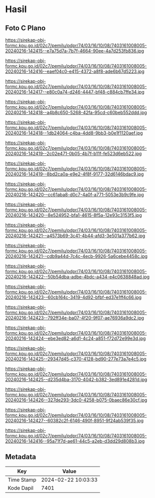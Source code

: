 # Hasil

## Foto C Plano

https://sirekap-obj-formc.kpu.go.id/02c7/pemilu/pdpr/74/03/16/10/08/7403161008005-20240216-142415--e7a75d7a-7b7f-4664-90ee-4a7d253fb836.jpg

https://sirekap-obj-formc.kpu.go.id/02c7/pemilu/pdpr/74/03/16/10/08/7403161008005-20240216-142416--eaef04c0-e415-4372-a8f8-ade6b67d5223.jpg

https://sirekap-obj-formc.kpu.go.id/02c7/pemilu/pdpr/74/03/16/10/08/7403161008005-20240216-142417--e80c0a74-d246-4447-bf48-c884cb7ffe34.jpg

https://sirekap-obj-formc.kpu.go.id/02c7/pemilu/pdpr/74/03/16/10/08/7403161008005-20240216-142418--a4b8c650-5268-42fa-95cd-c60beb552ddd.jpg

https://sirekap-obj-formc.kpu.go.id/02c7/pemilu/pdpr/74/03/16/10/08/7403161008005-20240216-142418--1db24064-c4ba-4dd8-9bb3-b0e1f1120aef.jpg

https://sirekap-obj-formc.kpu.go.id/02c7/pemilu/pdpr/74/03/16/10/08/7403161008005-20240216-142419--2c02e471-0b05-4b7f-b11f-fe523d6eb522.jpg

https://sirekap-obj-formc.kpu.go.id/02c7/pemilu/pdpr/74/03/16/10/08/7403161008005-20240216-142419--8bd2ca0a-e9e2-4f8f-9177-32d6146bdac9.jpg

https://sirekap-obj-formc.kpu.go.id/02c7/pemilu/pdpr/74/03/16/10/08/7403161008005-20240216-142420--cc61aba8-d0c7-4a0f-a771-5053e3b9c9fe.jpg

https://sirekap-obj-formc.kpu.go.id/02c7/pemilu/pdpr/74/03/16/10/08/7403161008005-20240216-142420--8e524952-bfa1-4615-8f5a-12e93c3153f5.jpg

https://sirekap-obj-formc.kpu.go.id/02c7/pemilu/pdpr/74/03/16/10/08/7403161008005-20240216-142421--a4573b69-3c41-4b44-afd3-3e501a377b62.jpg

https://sirekap-obj-formc.kpu.go.id/02c7/pemilu/pdpr/74/03/16/10/08/7403161008005-20240216-142421--cdb9a44d-7c4c-4ecb-9926-5a6cebe4458c.jpg

https://sirekap-obj-formc.kpu.go.id/02c7/pemilu/pdpr/74/03/16/10/08/7403161008005-20240216-142422--50b54dba-adbe-4bdc-a434-e4c0638848ad.jpg

https://sirekap-obj-formc.kpu.go.id/02c7/pemilu/pdpr/74/03/16/10/08/7403161008005-20240216-142423--60cb164c-3419-4d92-bfbf-ed37e1ff4c66.jpg

https://sirekap-obj-formc.kpu.go.id/02c7/pemilu/pdpr/74/03/16/10/08/7403161008005-20240216-142423--792ff34e-ba07-4f20-9f07-ae76936a9dc2.jpg

https://sirekap-obj-formc.kpu.go.id/02c7/pemilu/pdpr/74/03/16/10/08/7403161008005-20240216-142424--ebe3ed82-a6d1-4c24-a851-f72d72e99e3d.jpg

https://sirekap-obj-formc.kpu.go.id/02c7/pemilu/pdpr/74/03/16/10/08/7403161008005-20240216-142425--29347d45-c370-4128-bd90-277e73a7e4c5.jpg

https://sirekap-obj-formc.kpu.go.id/02c7/pemilu/pdpr/74/03/16/10/08/7403161008005-20240216-142425--d235d4ba-3170-4042-b382-3ed891e4281d.jpg

https://sirekap-obj-formc.kpu.go.id/02c7/pemilu/pdpr/74/03/16/10/08/7403161008005-20240216-142426--327de293-3dc0-4258-b075-0baec86e30cf.jpg

https://sirekap-obj-formc.kpu.go.id/02c7/pemilu/pdpr/74/03/16/10/08/7403161008005-20240216-142427--60382c2f-6146-490f-8951-9f24ab539f35.jpg

https://sirekap-obj-formc.kpu.go.id/02c7/pemilu/pdpr/74/03/16/10/08/7403161008005-20240216-142416--95a71f7d-ae61-44c5-a2eb-d3dd29d808b3.jpg


## Metadata

| Key        | Value               |
| ---------- | ------------------- |
| Time Stamp | 2024-02-22 10:03:33 |
| Kode Dapil | 7401                |



